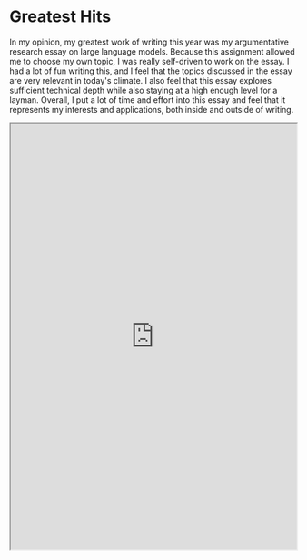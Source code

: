 # Greatest Hits

In my opinion, my greatest work of writing this year was my argumentative research essay on large language models. Because this assignment allowed me to choose my own topic, I was really self-driven to work on the essay. I had a lot of fun writing this, and I feel that the topics discussed in the essay are very relevant in today's climate. I also feel that this essay explores sufficient technical depth while also staying at a high enough level for a layman. Overall, I put a lot of time and effort into this essay and feel that it represents my interests and applications, both inside and outside of writing.

<center>
<iframe width="100%" height="750px" src="https://docs.google.com/document/d/e/2PACX-1vTvTLwx_qPUl4H9VARze5h4Oefrmy2Xncaj7d5zoiGT1njqSdrd62vi9kUaJm8ny6fZHZlZ23wcrEYa/pub?embedded=true"></iframe>
</center>